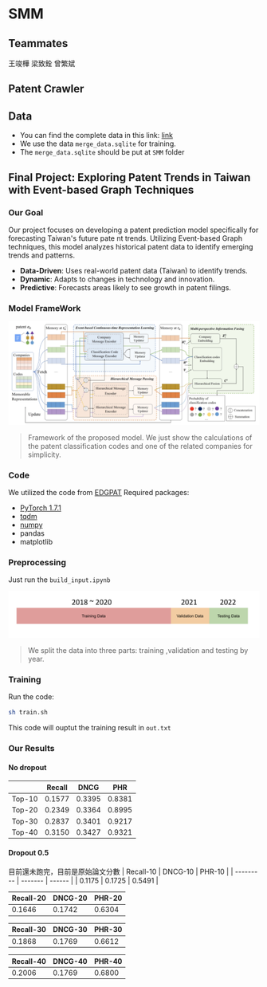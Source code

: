 # SMM
## Teammates
王竣樺
梁致銓
曾繁斌
## Patent Crawler

## Data
- You can find the complete data in this link: [link](https://drive.google.com/drive/folders/126X007qTLFmRhL6Fr0MCaCgDAZLMSM7F?usp=sharing)
- We use the data `merge_data.sqlite`  for training.
- The `merge_data.sqlite` should be put at `SMM` folder
## Final Project: Exploring Patent Trends in Taiwan with Event-based Graph Techniques
### Our Goal
Our project focuses on developing a patent prediction model specifically for forecasting Taiwan's future pate
nt trends. Utilizing Event-based Graph techniques, this model analyzes historical patent data to identify emerging trends and patterns.
- **Data-Driven**: Uses real-world patent data (Taiwan) to identify trends.
- **Dynamic**: Adapts to changes in technology and innovation.
- **Predictive**: Forecasts areas likely to see growth in patent filings.
### Model FrameWork
![model architecture](pic/model_architecture.png "Model Architecture")
> Framework of the proposed model. We just show the calculations of the patent classification codes and one of the related companies for simplicity.
### Code
We utilized the code from [EDGPAT](https://github.com/Hope-Rita/EDGPAT)
Required packages:
- [PyTorch 1.7.1](https://pytorch.org/)
- [tqdm](https://github.com/tqdm/tqdm)
- [numpy](https://github.com/numpy/numpy)
- pandas
- matplotlib
### Preprocessing
Just run the `build_input.ipynb`

![split data](pic/split_data.png "Split Data")
> We split the data into three parts: training ,validation and testing by year.
### Training
Run the code:
```bash
sh train.sh
```
This code will ouptut the training result in `out.txt`
### Our Results
#### No dropout
<table>
  <thead>
    <tr>
      <th></th>
      <th>Recall</th>
      <th>DNCG</th>
      <th>PHR</th>
    </tr>
  </thead>
  <tbody>
    <tr>
      <td>Top-10</td>
      <td>0.1577</td>
      <td>0.3395</td>
      <td>0.8381</td>
    </tr>
    <tr>
      <td>Top-20</td>
      <td>0.2349</td>
      <td>0.3364</td>
      <td>0.8995</td>
    </tr>
    <tr>
      <td>Top-30</td>
      <td>0.2837</td>
      <td>0.3401</td>
      <td>0.9217</td>
    </tr>
    <tr>
      <td>Top-40</td>
      <td>0.3150</td>
      <td>0.3427</td>
      <td>0.9321</td>
    </tr>
  </tbody>
</table>

#### Dropout 0.5
目前還未跑完，目前是原始論文分數
| Recall-10 | DNCG-10 | PHR-10 |
| --------- | ------- | ------ |
| 0.1175    | 0.1725  | 0.5491 |

| Recall-20 | DNCG-20 | PHR-20 |
| --------- | ------- | ------ |
| 0.1646    | 0.1742  | 0.6304 |

| Recall-30 | DNCG-30 | PHR-30 |
| --------- | ------- | ------ |
| 0.1868    | 0.1769  | 0.6612 |

| Recall-40 | DNCG-40 | PHR-40 |
| --------- | ------- | ------ |
| 0.2006    | 0.1769  | 0.6800 |
